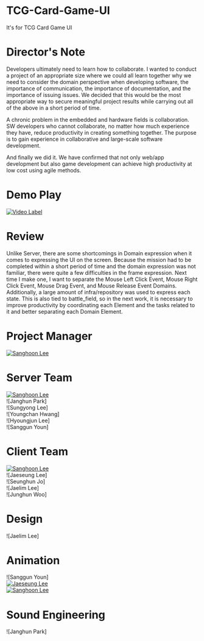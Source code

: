 # TCG-Card-Game-UI
It's for TCG Card Game UI

# Director's Note
Developers ultimately need to learn how to collaborate. I wanted to conduct a project of an appropriate size where we could all learn together why we need to consider the domain perspective when developing software, the importance of communication, the importance of documentation, and the importance of issuing issues. We decided that this would be the most appropriate way to secure meaningful project results while carrying out all of the above in a short period of time.  

A chronic problem in the embedded and hardware fields is collaboration. SW developers who cannot collaborate, no matter how much experience they have, reduce productivity in creating something together. The purpose is to gain experience in collaborative and large-scale software development.  

And finally we did it. We have confirmed that not only web/app development but also game development can achieve high productivity at low cost using agile methods.

# Demo Play
[![Video Label](http://img.youtube.com/vi/EQCNLK_O2JE/0.jpg)](https://youtu.be/EQCNLK_O2JE)

# Review
Unlike Server, there are some shortcomings in Domain expression when it comes to expressing the UI on the screen. Because the mission had to be completed within a short period of time and the domain expression was not familiar, there were quite a few difficulties in the frame expression. Next time I make one, I want to separate the Mouse Left Click Event, Mouse Right Click Event, Mouse Drag Event, and Mouse Release Event Domains. Additionally, a large amount of infra/repository was used to express each state. This is also tied to battle_field, so in the next work, it is necessary to improve productivity by coordinating each Element and the tasks related to it and better separating each Domain Element.

# Project Manager
[![Sanghoon Lee]()](https://github.com/silenc3502)  

# Server Team
[![Sanghoon Lee]()](https://github.com/silenc3502)  
![Janghun Park]  
![Sungyong Lee]  
![Youngchan Hwang]  
![Hyoungjun Lee]  
![Sanggun Youn]  

# Client Team
[![Sanghoon Lee]()](https://github.com/silenc3502)  
![Jaeseung Lee]  
![Seunghun Jo]  
![Jaelim Lee]  
![Junghun Woo]  

# Design
![Jaelim Lee]  

# Animation
![Sanggun Youn]  
[![Jaeseung Lee]()]()  
[![Sanghoon Lee]()](https://github.com/silenc3502)  

# Sound Engineering
![Janghun Park]  
